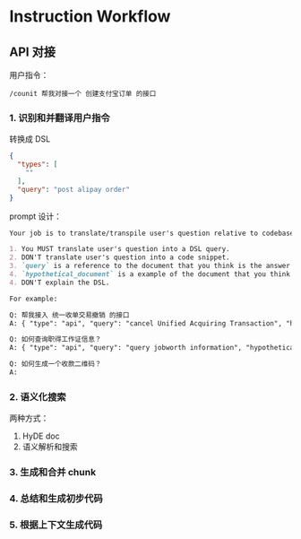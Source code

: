 # Instruction Workflow

## API 对接

用户指令：

```
/counit 帮我对接一个 创建支付宝订单 的接口
```

### 1. 识别和并翻译用户指令

转换成 DSL

```json
{
  "types": [
    ""
  ],
  "query": "post alipay order"
}
```

prompt 设计：

```markdown
Your job is to translate/transpile user's question relative to codebase.

1. You MUST translate user's question into a DSL query.
2. DON'T translate user's question into a code snippet.
3. `query` is a reference to the document that you think is the answer to the question.   
4. `hypothetical_document` is a example of the document that you think is the answer to the question.   
4. DON'T explain the DSL.

For example:

Q: 帮我接入 统一收单交易撤销 的接口
A: { "type": "api", "query": "cancel Unified Acquiring Transaction", "hypothetical_document": 'POST /api/alipay/trade/cancel {"action":"close","gmt_refund_pay":"officia nostrud est","out_trade_no":"6823789339978248","refund_settlement_id":"2018101610032004620239146945","retry_flag":"N","trade_no":"2013112011001004330000121536"}'" }

Q: 如何查询职得工作证信息？
A: { "type": "api", "query": "query jobworth information", "hypothetical_document": 'GET /api/zhima/customer/jobworth/info/query?user_name=张三' }

Q: 如何生成一个收款二维码？  
A:

```

### 2. 语义化搜索

两种方式：

1. HyDE doc
2. 语义解析和搜索

### 3. 生成和合并 chunk

### 4. 总结和生成初步代码

### 5. 根据上下文生成代码


